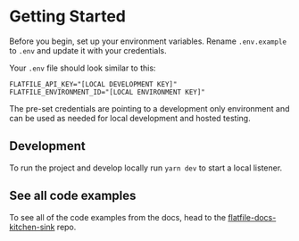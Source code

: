 # Getting Started

Before you begin, set up your environment variables. Rename `.env.example` to `.env` and update it with your credentials.

Your `.env` file should look similar to this:

```
FLATFILE_API_KEY="[LOCAL DEVELOPMENT KEY]"
FLATFILE_ENVIRONMENT_ID="[LOCAL ENVIRONMENT KEY]"
```

The pre-set credentials are pointing to a development only environment and can be used as needed for local development and hosted testing.

## Development

To run the project and develop locally run `yarn dev` to start a local listener.


## See all code examples

To see all of the code examples from the docs, head to the [flatfile-docs-kitchen-sink](https://github.com/FlatFilers/flatfile-docs-kitchen-sink) repo.
